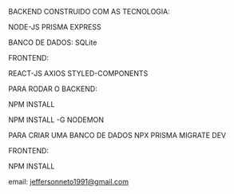 BACKEND CONSTRUIDO COM AS TECNOLOGIA:

NODE-JS PRISMA EXPRESS 

BANCO DE DADOS: SQLite

FRONTEND:

REACT-JS AXIOS STYLED-COMPONENTS


PARA RODAR O BACKEND:

NPM INSTALL

NPM INSTALL -G NODEMON

PARA CRIAR UMA BANCO DE DADOS NPX PRISMA MIGRATE DEV

FRONTEND:

NPM INSTALL


email: jeffersonneto1991@gmail.com
